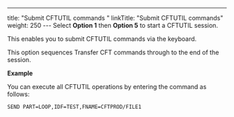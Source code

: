 ---
title: "Submit CFTUTIL commands "
linkTitle: "Submit CFTUTIL commands"
weight: 250
--- Select **Option 1** then **Option 5** to start a CFTUTIL session.

This enables you to submit CFTUTIL commands via the keyboard.

This option sequences Transfer CFT commands through to the end of the session.

******Example******

You can execute all CFTUTIL operations by entering the command as follows:

```
SEND PART=LOOP,IDF=TEST,FNAME=CFTPROD/FILE1
```
